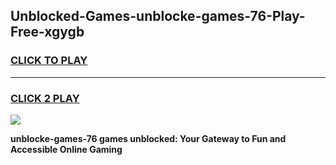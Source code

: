
## Unblocked-Games-unblocke-games-76-Play-Free-xgygb
<h3>
<a href="https://premium76.site?title=unblocke-games-76&ref=12A">CLICK TO PLAY</a></h3>
<hr>

<h3>
<a href="https://premium76.site?title=unblocke-games-76&ref=12A">CLICK 2 PLAY</a>
  
</h3>

<a href="https://premium76.site?title=unblocke-games-76&ref=12A"><img src="https://clearcache.store/games.png"></a>


**unblocke-games-76 games unblocked: Your Gateway to Fun and Accessible Online Gaming**
